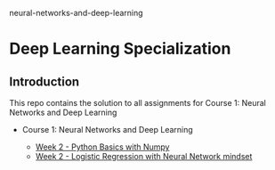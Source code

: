 neural-networks-and-deep-learning

# Deep Learning Specialization 

## Introduction
This repo contains the solution to all assignments for Course 1: Neural Networks and Deep Learning
- Course 1: Neural Networks and Deep Learning

  - [Week 2 - Python Basics with Numpy](https://github.com/bwassim/deep-learning-coursera/blob/master/Neural%20Networks%20and%20Deep%20Learning/Python%20Basics%20With%20Numpy.ipynb)
  - [Week 2 - Logistic Regression with Neural Network mindset](https://github.com/bwassim/deep-learning-coursera/blob/master/Neural%20Networks%20and%20Deep%20Learning/Logistic%20Regression%20with%20Neural%20Network%20mindset.ipynb)
